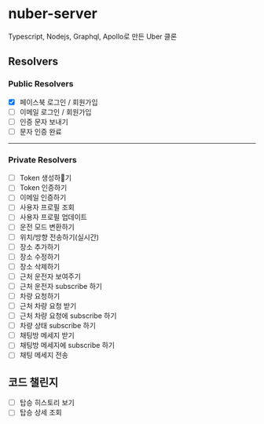 # nuber-server
Typescript, Nodejs, Graphql, Apollo로 만든 Uber 클론

## Resolvers 

### Public Resolvers

- [x] 페이스북 로그인 / 회원가입
- [ ] 이메일 로그인 / 회원가입 
- [ ] 인증 문자 보내기
- [ ] 문자 인증 완료 
---

### Private Resolvers 

- [ ] Token 생성하기
- [ ] Token 인증하기 
- [ ] 이메일 인증하기 
- [ ] 사용자 프로필 조회 
- [ ] 사용자 프로필 업데이트 
- [ ] 운전 모드 변환하기
- [ ] 위치/방향 전송하기(실시간) 
- [ ] 장소 추가하기 
- [ ] 장소 수정하기 
- [ ] 장소 삭제하기 
- [ ] 근처 운전자 보여주기 
- [ ] 근처 운전자 subscribe 하기 
- [ ] 차량 요청하기
- [ ] 근처 차량 요청 받기
- [ ] 근처 차량 요청에 subscribe 하기 
- [ ] 차량 상태 subscribe 하기
- [ ] 채팅방 메세지 받기 
- [ ] 채팅방 메세지에 subscribe 하기 
- [ ] 채팅 메세지 전송 

## 코드 챌린지 
- [ ] 탑승 히스토리 보기 
- [ ] 탑승 상세 조회 
